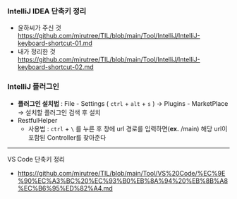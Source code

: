 ### IntelliJ IDEA 단축키 정리
 - 윤하씨가 주신 것 https://github.com/mirutree/TIL/blob/main/Tool/IntelliJ/IntelliJ-keyboard-shortcut-01.md
 - 내가 정리한 것 https://github.com/mirutree/TIL/blob/main/Tool/IntelliJ/IntelliJ-keyboard-shortcut-02.md
   
### IntelliJ 플러그인
 - **플러그인 설치법** :  File - Settings ( `ctrl` + `alt` + `s` ) -> Plugins - MarketPlace -> 설치할 플러그인 검색 후 설치
 - RestfulHelper
   - 사용법 : `ctrl` + `\` 를 누른 후 창에 url 경로를 입력하면(**ex.** /main) 해당 url이 포함된 Controller를 찾아준다
 
   
---
VS Code 단축키 정리   
 - https://github.com/mirutree/TIL/blob/main/Tool/VS%20Code/%EC%9E%90%EC%A3%BC%20%EC%93%B0%EB%8A%94%20%EB%8B%A8%EC%B6%95%ED%82%A4.md
